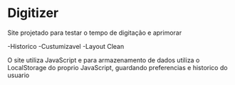 # Digitizer

Site projetado para testar o tempo de digitação e aprimorar

-Historico
-Custumizavel
-Layout Clean

O site utiliza JavaScript e para armazenamento de dados utiliza o LocalStorage do proprio JavaScript, guardando preferencias e historico do usuario
